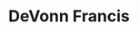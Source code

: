 ---
# ABOUT ME
title: DeVonn Francis
class: sophomore
preferred_email: devonnfrancis@gmail.com
gravatar_email: devonnfrancis@gmail.com
committees:
- name: Joint Activities
  link: /committees/#joint_activities

# SITE STUFF YOU CAN EDIT
published: true
permalink: /people/devonn-francis/

# SITE STUFF YOU SHOULDN'T EDIT
layout: people-single
category: people

---